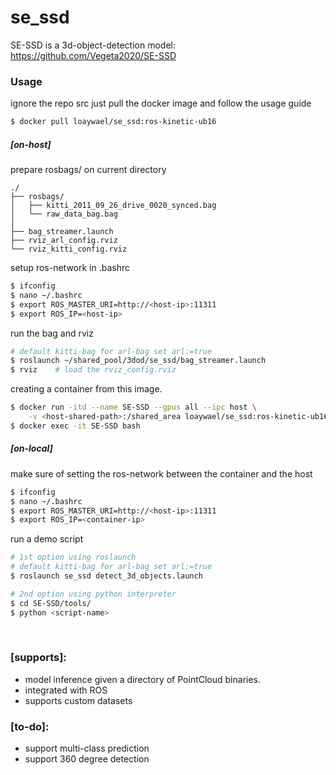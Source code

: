 # se_ssd
SE-SSD is a 3d-object-detection model: https://github.com/Vegeta2020/SE-SSD 


### Usage 
ignore the repo src just pull the docker image and follow the usage guide

```bash
$ docker pull loaywael/se_ssd:ros-kinetic-ub16
```

##### [on-host]
prepare rosbags/ on current directory
```
./
├── rosbags/
│   ├── kitti_2011_09_26_drive_0020_synced.bag
│   └── raw_data_bag.bag
│
├── bag_streamer.launch
├── rviz_arl_config.rviz
└── rviz_kitti_config.rviz
```
setup ros-network in .bashrc
```bash
$ ifconfig
$ nano ~/.bashrc
$ export ROS_MASTER_URI=http://<host-ip>:11311
$ export ROS_IP=<host-ip>
```
run the bag and rviz
```bash
# default kitti-bag for arl-bag set arl:=true
$ roslaunch ~/shared_pool/3dod/se_ssd/bag_streamer.launch
$ rviz    # load the rviz_config.rviz
```

creating a container from this image.
```bash
$ docker run -itd --name SE-SSD --gpus all --ipc host \
    -v <host-shared-path>:/shared_area loaywael/se_ssd:ros-kinetic-ub16
$ docker exec -it SE-SSD bash
```
##### [on-local]
make sure of setting the ros-network between the container and the host
```bash
$ ifconfig
$ nano ~/.bashrc
$ export ROS_MASTER_URI=http://<host-ip>:11311
$ export ROS_IP=<container-ip>
```
run a demo script 
```bash
# 1st option using roslaunch
# default kitti-bag for arl-bag set arl:=true
$ roslaunch se_ssd detect_3d_objects.launch

# 2nd option using python interpreter
$ cd SE-SSD/tools/
$ python <script-name>
```
<br>

### [supports]:
- model inference given a directory of PointCloud binaries.
- integrated with ROS
- supports custom datasets

### [to-do]:
- support multi-class prediction
- support 360 degree detection

